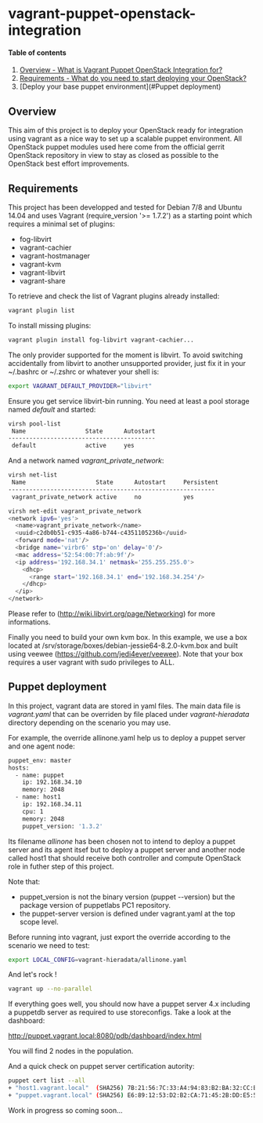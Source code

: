 vagrant-puppet-openstack-integration
====================================

#### Table of contents

1. [Overview - What is Vagrant Puppet OpenStack Integration for?](#Overview)
2. [Requirements - What do you need to start deploying your OpenStack?](#Requirements)
3. [Deploy your base puppet environment](#Puppet deployment)

Overview
--------

This aim of this project is to deploy your OpenStack ready for integration using
vagrant as a nice way to set up a scalable puppet environment.
All OpenStack puppet modules used here come from the official gerrit OpenStack
repository in view to stay as closed as possible to the OpenStack best effort
improvements.

Requirements
------------

This project has been developped and tested for Debian 7/8 and Ubuntu 14.04 and 
uses Vagrant (require_version '>= 1.7.2') as a starting point which requires a 
minimal set of plugins:

* fog-libvirt
* vagrant-cachier
* vagrant-hostmanager
* vagrant-kvm
* vagrant-libvirt
* vagrant-share

To retrieve and check the list of Vagrant plugins already installed:

```bash
vagrant plugin list
```

To install missing plugins:

```bash
vagrant plugin install fog-libvirt vagrant-cachier...
```

The only provider supported for the moment is libvirt.
To avoid switching accidentally from libvirt to another unsupported provider, 
just fix it in your ~/.bashrc or ~/.zshrc or whatever your shell is:

```bash
export VAGRANT_DEFAULT_PROVIDER="libvirt"
```

Ensure you get service libvirt-bin running.
You need at least a pool storage named *default* and started:

```bash
virsh pool-list
 Name                 State      Autostart
------------------------------------------
 default              active     yes
```

And a network named *vagrant_private_network*:

```bash
virsh net-list
 Name                    State      Autostart     Persistent 
-----------------------------------------------------------
 vagrant_private_network active     no            yes

virsh net-edit vagrant_private_network
<network ipv6='yes'>
  <name>vagrant_private_network</name>
  <uuid>c2db0b51-c935-4a86-b744-c4351105236b</uuid>
  <forward mode='nat'/>
  <bridge name='virbr6' stp='on' delay='0'/>
  <mac address='52:54:00:7f:ab:9f'/>
  <ip address='192.168.34.1' netmask='255.255.255.0'>
    <dhcp>
      <range start='192.168.34.1' end='192.168.34.254'/>
    </dhcp>
  </ip>
</network>
```

Please refer to (http://wiki.libvirt.org/page/Networking) for more informations.

Finally you need to build your own kvm box. In this example, we use a box 
located at /srv/storage/boxes/debian-jessie64-8.2.0-kvm.box and built using
veewee (https://github.com/jedi4ever/veewee).
Note that your box requires a user vagrant with sudo privileges to ALL.

Puppet deployment
-----------------

In this project, vagrant data are stored in yaml files.
The main data file is *vagrant.yaml* that can be overriden by file placed under
*vagrant-hieradata* directory depending on the scenario you may use.

For example, the override allinone.yaml help us to deploy a puppet server and one agent node:

```bash
puppet_env: master
hosts:
  - name: puppet
    ip: 192.168.34.10
    memory: 2048
  - name: host1
    ip: 192.168.34.11
    cpu: 1
    memory: 2048
    puppet_version: '1.3.2'
```

Its filename *allinone* has been chosen not to intend to deploy a puppet server
and its agent itsef but to deploy a puppet server and another node called host1
that should receive both controller and compute OpenStack role in futher step of
this project.

Note that:
* puppet_version is not the binary version (puppet --version) but the
package version of puppetlabs PC1 repository.
* the puppet-server version is defined under vagrant.yaml at the top scope level.

Before running into vagrant, just export the override according to the scenario
we need to test:
```bash
export LOCAL_CONFIG=vagrant-hieradata/allinone.yaml
```

And let's rock !
```bash
vagrant up --no-parallel
```

If everything goes well, you should now have a puppet server 4.x including a puppetdb
server as required to use storeconfigs. Take a look at the dashboard:

http://puppet.vagrant.local:8080/pdb/dashboard/index.html

You will find 2 nodes in the population.

And a quick check on puppet server certification autority:

```bash
puppet cert list --all
+ "host1.vagrant.local"  (SHA256) 7B:21:56:7C:33:A4:94:83:B2:BA:32:CC:B0:1D:A5:C5:52:E4:CF:4A:F1:B2:A5:07:1D:F2:D6:17:77:7C:C7:C6
+ "puppet.vagrant.local" (SHA256) E6:89:12:53:D2:B2:CA:71:45:2B:DD:E5:50:F0:30:B5:60:FF:A3:F9:82:A7:E9:5B:DC:46:94:BD:0E:44:7E:29 (alt names: "DNS:puppet.vagrant.local", "DNS:puppet", "DNS:puppet.vagrant.local")
```


Work in progress so coming soon...
